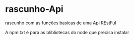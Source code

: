 # rascunho-Api
rascunho com as funções basicas de uma Api REstFul

A npm.txt é para as blibliotecas do node que precisa instalar
